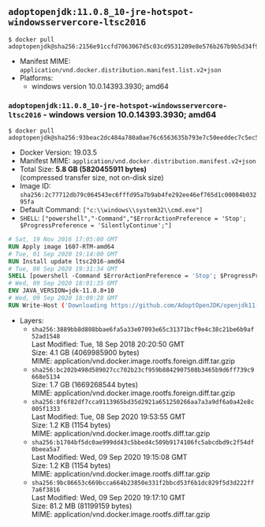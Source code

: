 ## `adoptopenjdk:11.0.8_10-jre-hotspot-windowsservercore-ltsc2016`

```console
$ docker pull adoptopenjdk@sha256:2156e91ccfd7063067d5c03cd9531209e8e576b267b9b5d34f9531bdf15091a8
```

-	Manifest MIME: `application/vnd.docker.distribution.manifest.list.v2+json`
-	Platforms:
	-	windows version 10.0.14393.3930; amd64

### `adoptopenjdk:11.0.8_10-jre-hotspot-windowsservercore-ltsc2016` - windows version 10.0.14393.3930; amd64

```console
$ docker pull adoptopenjdk@sha256:93beac2dc484a780a0ae76c6563635b793e7c50eeddec7c5ec527db7fcb48458
```

-	Docker Version: 19.03.5
-	Manifest MIME: `application/vnd.docker.distribution.manifest.v2+json`
-	Total Size: **5.8 GB (5820455911 bytes)**  
	(compressed transfer size, not on-disk size)
-	Image ID: `sha256:2c77712db79c064543ec6fffd95a7b9ab4fe292ee46ef765d1c00084b03295fa`
-	Default Command: `["c:\\windows\\system32\\cmd.exe"]`
-	`SHELL`: `["powershell","-Command","$ErrorActionPreference = 'Stop'; $ProgressPreference = 'SilentlyContinue';"]`

```dockerfile
# Sat, 19 Nov 2016 17:05:00 GMT
RUN Apply image 1607-RTM-amd64
# Tue, 01 Sep 2020 19:14:00 GMT
RUN Install update ltsc2016-amd64
# Tue, 08 Sep 2020 19:31:34 GMT
SHELL [powershell -Command $ErrorActionPreference = 'Stop'; $ProgressPreference = 'SilentlyContinue';]
# Wed, 09 Sep 2020 18:01:35 GMT
ENV JAVA_VERSION=jdk-11.0.8+10
# Wed, 09 Sep 2020 18:09:28 GMT
RUN Write-Host ('Downloading https://github.com/AdoptOpenJDK/openjdk11-binaries/releases/download/jdk-11.0.8%2B10/OpenJDK11U-jre_x64_windows_hotspot_11.0.8_10.msi ...');     [Net.ServicePointManager]::SecurityProtocol = [Net.SecurityProtocolType]::Tls12;     wget https://github.com/AdoptOpenJDK/openjdk11-binaries/releases/download/jdk-11.0.8%2B10/OpenJDK11U-jre_x64_windows_hotspot_11.0.8_10.msi -O 'openjdk.msi';     Write-Host ('Verifying sha256 (c94202eec5a406bf86352270cb0c9c17cb6c3ffc9c7d78c41e67b181e1d6f151) ...');     if ((Get-FileHash openjdk.msi -Algorithm sha256).Hash -ne 'c94202eec5a406bf86352270cb0c9c17cb6c3ffc9c7d78c41e67b181e1d6f151') {             Write-Host 'FAILED!';             exit 1;     };         New-Item -ItemType Directory -Path C:\temp | Out-Null;         Write-Host 'Installing using MSI ...';     Start-Process -FilePath "msiexec.exe" -ArgumentList '/i', 'openjdk.msi', '/L*V', 'C:\temp\OpenJDK.log',     '/quiet', 'ADDLOCAL=FeatureEnvironment,FeatureJarFileRunWith,FeatureJavaHome' -Wait -Passthru;     Remove-Item -Path C:\temp -Recurse | Out-Null;     Write-Host 'Removing openjdk.msi ...';     Remove-Item openjdk.msi -Force
```

-	Layers:
	-	`sha256:3889bb8d808bbae6fa5a33e07093e65c31371bcf9e4c38c21be6b9af52ad1548`  
		Last Modified: Tue, 18 Sep 2018 20:20:50 GMT  
		Size: 4.1 GB (4069985900 bytes)  
		MIME: application/vnd.docker.image.rootfs.foreign.diff.tar.gzip
	-	`sha256:bc202b498d589027cc702b23cf959b8842907508b3465b9d6ff739c9668e5134`  
		Size: 1.7 GB (1669268544 bytes)  
		MIME: application/vnd.docker.image.rootfs.foreign.diff.tar.gzip
	-	`sha256:8f6f82df7cca9113965bd35d2921a651250266aa7a3a9df6a0a42e8c005f1333`  
		Last Modified: Tue, 08 Sep 2020 19:53:55 GMT  
		Size: 1.2 KB (1154 bytes)  
		MIME: application/vnd.docker.image.rootfs.diff.tar.gzip
	-	`sha256:b1704bf5dc0ae999dd43c5bbed4c509b9174106fc5abcdbd9c2f54df0beea5a7`  
		Last Modified: Wed, 09 Sep 2020 19:15:08 GMT  
		Size: 1.2 KB (1154 bytes)  
		MIME: application/vnd.docker.image.rootfs.diff.tar.gzip
	-	`sha256:9bc86653c669bcca664b23850e331f2bbcd53f6b1dc829f5d3d222ff7a6f3816`  
		Last Modified: Wed, 09 Sep 2020 19:17:10 GMT  
		Size: 81.2 MB (81199159 bytes)  
		MIME: application/vnd.docker.image.rootfs.diff.tar.gzip
